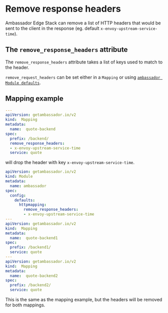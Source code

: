 # Remove response headers

Ambassador Edge Stack can remove a list of HTTP headers that would be sent to the client in the response (eg. default `x-envoy-upstream-service-time`).

## The `remove_response_headers` attribute

The `remove_response_headers` attribute takes a list of keys used to match to the header.

`remove_request_headers` can be set either in a `Mapping` or using [`ambassador Module defaults`](../../defaults).

## Mapping example

```yaml
---
apiVersion: getambassador.io/v2
kind:  Mapping
metadata:
  name:  quote-backend
spec:
  prefix: /backend/
  remove_response_headers:
  - x-envoy-upstream-service-time
  service: quote
```

will drop the header with key `x-envoy-upstream-service-time`.

```yaml
apiVersion: getambassador.io/v2
kind: Module
metadata:
  name: ambassador
spec:
  config:
    defaults:
      httpmapping:
        remove_response_headers:
        - x-envoy-upstream-service-time
---
apiVersion: getambassador.io/v2
kind:  Mapping
metadata:
  name:  quote-backend1
spec:
  prefix: /backend1/
  service: quote
---
apiVersion: getambassador.io/v2
kind:  Mapping
metadata:
  name:  quote-backend2
spec:
  prefix: /backend2/
  service: quote
```

This is the same as the mapping example, but the headers will be removed for both mappings.
